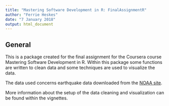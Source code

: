 ```yaml
---
title: "Mastering Software Development in R: FinalAssignmentR"
author: "Ferrie Heskes"
date: "7 January 2018"
output: html_document
---
```


## General

This is a package created for the final assignment for the Coursera course Mastering Software Development in R. Within this package some functions are written to clean data and some techniques are used to visualize the data. 

The data used concerns earthquake data downloaded from the [NOAA site](https://www.ngdc.noaa.gov/nndc/struts/form?t=101650&s=1&d=1). 

More information about the setup of the data cleaning and visualization can be found within the vignettes.
